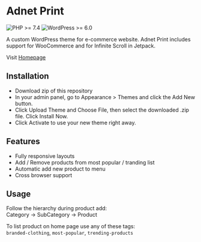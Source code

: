 
# Adnet Print

![PHP >= 7.4](https://img.shields.io/badge/PHP-%3E%3D7.4-787CB5)
![WordPress >= 6.0](https://img.shields.io/badge/WordPress-%3E%3D6.0-00A0D2)

A custom WordPress theme for e-commerce website. Adnet Print includes support for WooCommerce and for Infinite Scroll in Jetpack.

Visit [Homepage](http://adnetprint.com/)




## Installation
* Download zip of this repository 
* In your admin panel, go to Appearance > Themes and click the Add New button.
* Click Upload Theme and Choose File, then select the downloaded .zip file. Click Install Now.
* Click Activate to use your new theme right away.
    

    
## Features

- Fully responsive layouts
- Add / Remove products from most popular / tranding list
- Automatic add new product to menu
- Cross browser support


## Usage

Follow the hierarchy during product add:\
Category -> SubCategory -> Product

To list product on home page use any of these tags:\
`branded-clothing`, `most-popular`, `trending-products`

